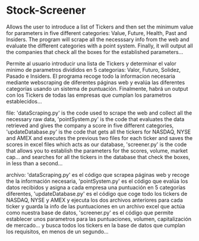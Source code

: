 # Stock-Screener
Allows the user to introduce a list of Tickers and then set the minimum value for parameters in five different categories: Value, Future, Health, Past and Insiders.
The program will scrape all the necesssary info from the web and evaluate the different categories with a point system. Finally, it will output all the companies that check all the boxes for the established parameters...

Permite al usuario introducir una lista de Tickers y determinar el valor minimo de parametros divididos en 5 categorias: Valor, Futuro, Solidez, Pasado e Insiders.
El programa recoge todo la informacion necesaria mediante webscraping de diferentes páginas web y evalúa las diferentes categorías usando un sistema de puntuación. Finalmente, habrá un output con los Tickers de todas las empresas que cumplan los parametros establecidos...

file: 'dataScraping.py' is the code used to scrape the web and collect all the necessary raw data, 'pointSystem.py' is the code that evaluates the data retrieved and gives the company a score in five different categories, 'updateDatabase.py' is the code that gets all the tickers for NASDAQ, NYSE and AMEX and executes the previous two files for each ticker and saves the scores in excel files which acts as our database, 'screener.py' is the code that allows you to establish the parameters for the scores, volume, market cap... and searches for all the tickers in the database that check the boxes, in less than a second...

archivo: 'dataScraping.py' es el código que scrapea páginas web y recoge the la información necesaria, 'pointSystem.py' es el código que evalúa los datos recibidos y asigna a cada empresa una puntuación en 5 categorías diferentes, 'updateDatabase.py' es el código que coge todo los tickers de NASDAQ, NYSE y AMEX y ejecuta los dos archivos anteriores para cada ticker y guarda la info de las puntuaciones en un archivo excel que actúa como nuestra base de datos, 'screener.py' es el código que permite establecer unos parametros para las puntuaciones, volumen, capitalización de mercado... y busca todos los tickers en la base de datos que cumplan los requisitos, en menos de un segundo... 
